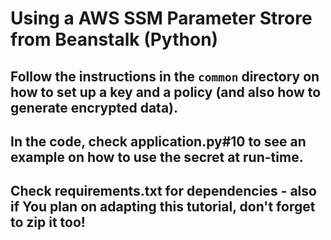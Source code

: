 # Using a AWS SSM Parameter Strore from Beanstalk (Python) 

## Follow the instructions in the `common` directory on how to set up a key and a policy (and also how to generate encrypted data). 
## In the code, check application.py#10 to see an example on how to use the secret at run-time.
## Check requirements.txt for dependencies - also if You plan on adapting this tutorial, don't forget to zip it too!